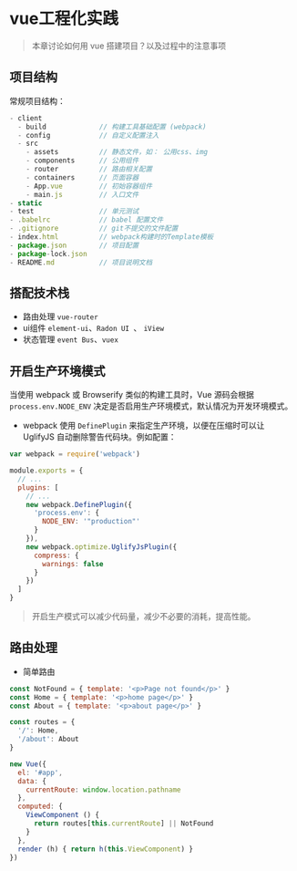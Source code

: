 # vue工程化实践

> 本章讨论如何用 vue 搭建项目？以及过程中的注意事项

## 项目结构

常规项目结构：

```js
- client
  - build             // 构建工具基础配置 (webpack)
  - config            // 自定义配置注入
  - src
    - assets          // 静态文件，如： 公用css、img
    - components      // 公用组件
    - router          // 路由相关配置
    - containers      // 页面容器
    - App.vue         // 初始容器组件
    - main.js         // 入口文件
- static
- test                // 单元测试
- .babelrc            // babel 配置文件
- .gitignore          // git不提交的文件配置
- index.html          // webpack构建时的Template模板
- package.json        // 项目配置
- package-lock.json   
- README.md           // 项目说明文档
```

## 搭配技术栈

- 路由处理 `vue-router`
- ui组件 `element-ui`、`Radon UI `、 `iView`
- 状态管理 `event Bus`、`vuex`

## 开启生产环境模式

当使用 webpack 或 Browserify 类似的构建工具时，Vue 源码会根据 `process.env.NODE_ENV` 决定是否启用生产环境模式，默认情况为开发环境模式。

- webpack 使用 `DefinePlugin` 来指定生产环境，以便在压缩时可以让 UglifyJS 自动删除警告代码块。例如配置：

```js
var webpack = require('webpack')

module.exports = {
  // ...
  plugins: [
    // ...
    new webpack.DefinePlugin({
      'process.env': {
        NODE_ENV: '"production"'
      }
    }),
    new webpack.optimize.UglifyJsPlugin({
      compress: {
        warnings: false
      }
    })
  ]
}
```

> 开启生产模式可以减少代码量，减少不必要的消耗，提高性能。

## 路由处理

- 简单路由

```js
const NotFound = { template: '<p>Page not found</p>' }
const Home = { template: '<p>home page</p>' }
const About = { template: '<p>about page</p>' }

const routes = {
  '/': Home,
  '/about': About
}

new Vue({
  el: '#app',
  data: {
    currentRoute: window.location.pathname
  },
  computed: {
    ViewComponent () {
      return routes[this.currentRoute] || NotFound
    }
  },
  render (h) { return h(this.ViewComponent) }
})
```
